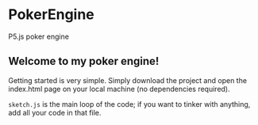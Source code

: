 # PokerEngine
P5.js poker engine

## Welcome to my poker engine!
Getting started is very simple. Simply download the project and open the index.html page on your local machine (no dependencies required).

`sketch.js` is the main loop of the code; if you want to tinker with anything, add all your code in that file.
